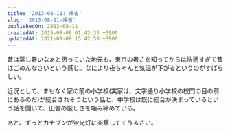 ```yaml
---
title: '2013-08-11: 帰省'
slug: '2013-08-11-帰省'
publishedOn: 2013-08-11
createdAt: 2015-08-06 01:43:33 +0900
updatedAt: 2021-09-08 15:42:50 +0900
---
```

昔は蒸し暑いなぁと思っていた地元も、東京の暑さを知ってからは快適すぎて昔はごめんなさいという感じ。なにより夜ちゃんと気温が下がるというのがすばらしい。

近況として、まもなく家の前の小学校(実家は、文字通り小学校の校門の目の前にあるのだ)が統合されそうという話と、中学校は既に統合が決まっているという話を聞いて、田舎の厳しさを噛み締めている。

あと、ずっとカナブンが蛍光灯に突撃しててうるさい。
